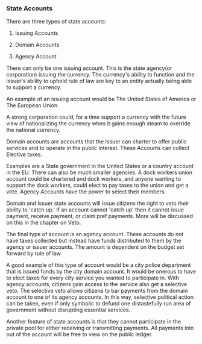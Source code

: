 
### State Accounts


There are three types of state accounts:


1. Issuing Accounts

2. Domain Accounts

3. Agency Account



There can only be one issuing account. This is the state agency(or corporation) issuing the currency. The currency's ability to function and the issuer's ability to uphold rule of law are key to an entity actually being able to support a currency.



An example of an issuing account would be The United States of America or The European Union.



A strong corporation could, for a time support a currency with the future view of nationalizing the currency when it gains enough steam to override the national currency.



Domain accounts are accounts that the Issuer can charter to offer public services and to operate in the public interest. These Accounts can collect Elective taxes.



Examples are a State government in the United States or a country account in the EU. There can also be much smaller agencies. A dock workers union account could be chartered and dock workers, and anyone wanting to support the dock workers, could elect to pay taxes to the union and get a vote. Agency Accounts have the power to select their members.

Domain and Issuer state accounts will issue citizens the right to veto their ability to 'catch up.' If an account cannot 'catch up' then it cannot issue payment, receive payment, or claim pref payments. More will be discussed on this in the chapter on Veto.

The final type of account is an agency account. These accounts do not have taxes collected but instead have funds distributed to them by the agency or issuer accounts. The amount is dependent on the budget set forward by rule of law.

A good example of this type of account would be a city police department that is issued funds by the city domain account. It would be onerous to have to elect taxes for every city service you wanted to participate in. With agency accounts, citizens gain access to the service also get a selective veto. The selective veto allows citizens to bar payments from the domain account to one of its agency accounts. In this way, selective political action can be taken, even if only symbolic to defund one distastefully run area of government without disrupting essential services.

Another feature of state accounts is that they cannot participate in the private pool for either receiving or transmitting payments. All payments into out of the account will be free to view on the public ledger.

